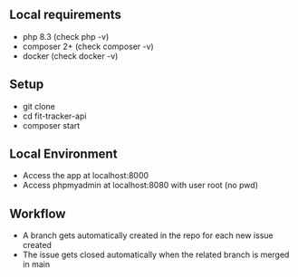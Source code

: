 ## Local requirements

- php 8.3 (check php -v)
- composer 2+ (check composer -v)
- docker (check docker -v)

## Setup

- git clone
- cd fit-tracker-api
- composer start

## Local Environment

- Access the app at localhost:8000
- Access phpmyadmin at localhost:8080 with user root (no pwd)

## Workflow

- A branch gets automatically created in the repo for each new issue created
- The issue gets closed automatically when the related branch is merged in main

